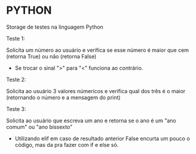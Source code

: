# PYTHON
Storage de testes na linguagem Python

Teste 1:

Solicita um número ao usuário e verifica se esse número é maior que cem (retorna True) ou não (retorna False)
- Se trocar o sinal ">" para "<" funciona ao contrário.

Teste 2:

Solicita ao usuário 3 valores númericos e verifica qual dos três é o maior (retornando o número e a mensagem do print)

Teste 3:

Solicita ao usuário que escreva um ano e retorna se o ano é um "ano comum" ou "ano bissexto"
- Utilizando elif em caso de resultado anterior False encurta um pouco o código, mas da pra fazer com if e else só.
